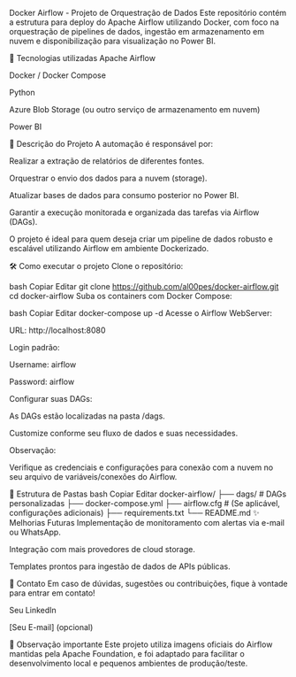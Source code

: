 Docker Airflow - Projeto de Orquestração de Dados
Este repositório contém a estrutura para deploy do Apache Airflow utilizando Docker, com foco na orquestração de pipelines de dados, ingestão em armazenamento em nuvem e disponibilização para visualização no Power BI.

🚀 Tecnologias utilizadas
Apache Airflow

Docker / Docker Compose

Python

Azure Blob Storage (ou outro serviço de armazenamento em nuvem)

Power BI

📄 Descrição do Projeto
A automação é responsável por:

Realizar a extração de relatórios de diferentes fontes.

Orquestrar o envio dos dados para a nuvem (storage).

Atualizar bases de dados para consumo posterior no Power BI.

Garantir a execução monitorada e organizada das tarefas via Airflow (DAGs).

O projeto é ideal para quem deseja criar um pipeline de dados robusto e escalável utilizando Airflow em ambiente Dockerizado.

🛠️ Como executar o projeto
Clone o repositório:

bash
Copiar
Editar
git clone https://github.com/al00pes/docker-airflow.git
cd docker-airflow
Suba os containers com Docker Compose:

bash
Copiar
Editar
docker-compose up -d
Acesse o Airflow WebServer:

URL: http://localhost:8080

Login padrão:

Username: airflow

Password: airflow

Configurar suas DAGs:

As DAGs estão localizadas na pasta /dags.

Customize conforme seu fluxo de dados e suas necessidades.

Observação:

Verifique as credenciais e configurações para conexão com a nuvem no seu arquivo de variáveis/conexões do Airflow.

📁 Estrutura de Pastas
bash
Copiar
Editar
docker-airflow/
├── dags/           # DAGs personalizadas
├── docker-compose.yml
├── airflow.cfg     # (Se aplicável, configurações adicionais)
├── requirements.txt
└── README.md
✨ Melhorias Futuras
Implementação de monitoramento com alertas via e-mail ou WhatsApp.

Integração com mais provedores de cloud storage.

Templates prontos para ingestão de dados de APIs públicas.

📢 Contato
Em caso de dúvidas, sugestões ou contribuições, fique à vontade para entrar em contato!

Seu LinkedIn

[Seu E-mail] (opcional)

🐳 Observação importante
Este projeto utiliza imagens oficiais do Airflow mantidas pela Apache Foundation, e foi adaptado para facilitar o desenvolvimento local e pequenos ambientes de produção/teste.
